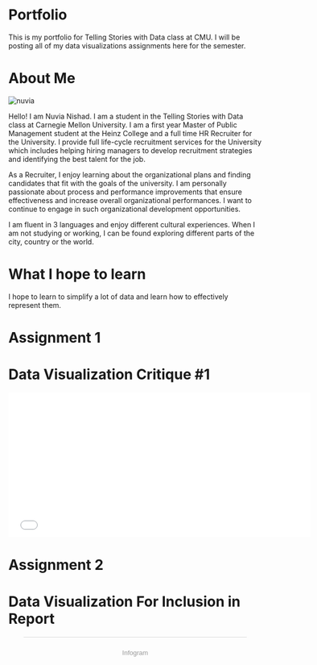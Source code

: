 # Portfolio
This is my portfolio for Telling Stories with Data class at CMU. I will be posting all of my data visualizations assignments here for the semester.

# About Me
![nuvia](https://user-images.githubusercontent.com/52507879/61142012-c5174200-a49c-11e9-9d71-fa09a8a0469f.jpg)

Hello! I am Nuvia Nishad. I am a student in the Telling Stories with Data class at Carnegie Mellon University. I am a first year Master of Public Management student at the Heinz College and a full time HR Recruiter for the University. I provide full life-cycle recruitment services for the University which includes helping hiring managers to develop recruitment strategies and identifying the best talent for the job. 

As a Recruiter, I enjoy learning about the organizational plans and finding candidates that fit with the goals of the university. I am personally passionate about process and performance improvements that ensure effectiveness and increase overall organizational performances. I want to continue to engage in such organizational development opportunities.

I am fluent in 3 languages and enjoy different cultural experiences. When I am not studying or working, I can be found exploring different parts of the city, country or the world. 

# What I hope to learn
I hope to learn to simplify a lot of data and learn how to effectively represent them.  

# Assignment 1

# Data Visualization Critique #1

<iframe title="Average number of likes per Facebook post 2016" aria-label="Bar Chart" src="//datawrapper.dwcdn.net/rmqtI/4/" scrolling="no" frameborder="0" style="border: none;" width="600" height="286"></iframe>

# Assignment 2
  
# Data Visualization For Inclusion in Report

<script id="infogram_0_140b7b28-c161-4387-af93-23683decaba4" title="" src="https://e.infogram.com/js/dist/embed.js?Knl" type="text/javascript"></script><div style="padding:8px 0;font-family:Arial!important;font-size:13px!important;line-height:15px!important;text-align:center;border-top:1px solid #dadada;margin:0 30px"><br><a href="https://infogram.com" style="color:#989898!important;text-decoration:none!important;" target="_blank" rel="nofollow">Infogram</a></div>
